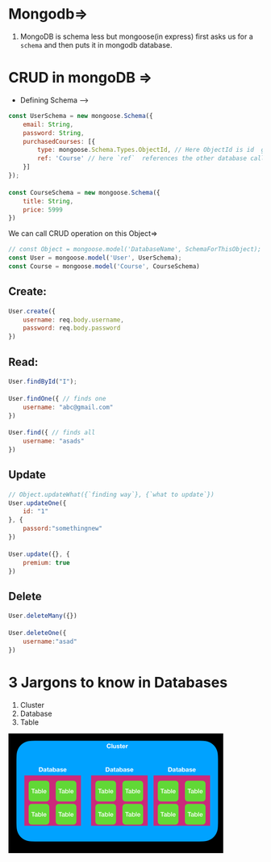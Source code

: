 # Mongodb=>
1. MongoDB is schema less but mongoose(in express) first asks us for a `schema` and then puts it in mongodb database.

# CRUD in mongoDB =>

- Defining Schema -->

```js
const UserSchema = new mongoose.Schema({
    email: String,
    password: String,
    purchasedCourses: [{
        type: mongoose.Schema.Types.ObjectId, // Here ObjectId is id  genered by mongoDB
        ref: 'Course' // here `ref`  references the other database called Course
    }]
});

const CourseSchema = new mongoose.Schema({
    title: String,
    price: 5999
})
```
We can call CRUD operation on this Object=>
```js
// const Object = mongoose.model('DatabaseName', SchemaForThisObject);
const User = mongoose.model('User', UserSchema);
const Course = mongoose.model('Course', CourseSchema)
```

## Create:
```js
User.create({
    username: req.body.username,
    password: req.body.password
})
```


## Read:
```js
User.findById("I");

User.findOne({ // finds one
    username: "abc@gmail.com"
})

User.find({ // finds all
    username: "asads"
})
```

## Update
```js
// Object.updateWhat({`finding way`}, {`what to update`})
User.updateOne({
    id: "1"
}, {
    passord:"somethingnew"
})

User.update({}, {
    premium: true
})
```

## Delete
```js
User.deleteMany({})

User.deleteOne({
    username:"asad"
})
```


# 3 Jargons to know in Databases
1. Cluster
2. Database
3. Table

![3 jargons in DB](image.png)